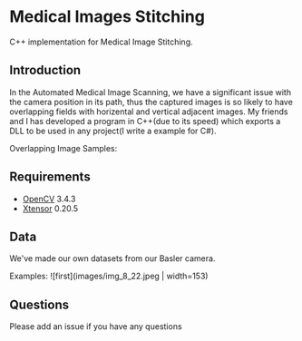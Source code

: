 # Medical Images Stitching

C++ implementation for Medical Image Stitching.

## Introduction

In the Automated Medical Image Scanning, we have a significant issue with the camera position in its path, thus the captured images is so likely to have overlapping fields with horizental and vertical adjacent images. My friends and I has developed a program in C++(due to its speed) which exports a DLL to be used in any project(I write a example for C#).

Overlapping Image Samples:



## Requirements

* [OpenCV](https://github.com/opencv/opencv) 3.4.3
* [Xtensor](https://github.com/xtensor-stack/xtensor) 0.20.5

## Data 

We've made our own datasets from our Basler camera.

Examples:
![first](images/img_8_22.jpeg | width=153)


## Questions
Please add an issue if you have any questions

